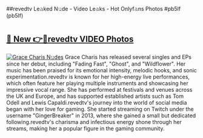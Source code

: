 ##revedtv Le𝚊ked N𝚞de - Video Le𝚊ks - Hot Onlyf𝚊ns Photos #pb5lf (pb5lf)

# <h2><a href="https://mediaupload.pro?title=revedtv&ref=9FEB">🔗 New 👉🔴revedtv VIDEO Photos</a></h2>

[![Grace Charis N𝚞des](https://i.imgur.com/rIISA9y.gif)](https://mediaupload.pro?title=revedtv&ref=9FEB)
Grace Charis has released several singles and EPs since her debut, including "Fading Fast", "Ghost", and "Wildflower". Her music has been praised for its emotional intensity, melodic hooks, and sonic experimentation.revedtv is known for her high-energy live performances, which often feature her playing multiple instruments and showcasing her impressive vocal range. She has performed at festivals and venues across the UK and Europe, and has supported established artists such as Tom Odell and Lewis Capaldi.revedtv's journey into the world of social media began with her love for gaming. She started streaming on Twitch under the username "GingerBreaker" in 2013, where she gained a small but dedicated following.revedtv's charisma and infectious energy shone through her streams, making her a popular figure in the gaming community.